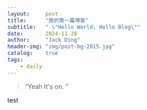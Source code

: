 ```yaml
---
layout:     post
title:      "我的第一篇博客"
subtitle:   " \"Hello World, Hello Blog\""
date:       2024-11-28
author:     "Jack Ding"
header-img: "img/post-bg-2015.jpg"
catalog:	true
tags:
    - daily
---
```


> “Yeah It's on. ”

test
